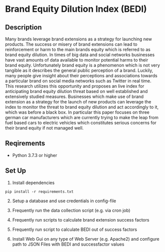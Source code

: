 # Brand Equity Dilution Index (BEDI)
## Description

Many brands leverage brand extensions as a strategy for launching new products. The success or misery of brand extensions can lead to reinforcement or harm to the main brands equity which is referred to as brand equity dilution. In times of big data and social networks businesses have vast amounts of data available to monitor potential harms to their brand equity. Unfortunately brand equity is a phenomenon which is not very tangible as it describes the general public perception of a brand. Luckily, many people give insight about their perceptions and associations towards a particular brand on social media networks such as Twitter in real time. This research utilizes this opportunity and proposes an live index for anticipating brand equity dilution threat based on well established and extensively studied measures. Businesses which make use of brand extension as a strategy for the launch of new products can leverage the index to monitor the threat to brand equity dilution and act accordingly to it, which was before a black box. In particular this paper focuses on three german car manufacturers which are currently trying to make the leap from fuel based cars to electric vehicles which constitutes serious concerns for their brand equity if not managed well.

## Reqirements

- Python 3.7.3 or higher

## Set Up

1. Install dependencies
```shell
pip install -r requirements.txt
```

2. Setup a database and use credentials in config-file

3. Frequently run the data collection script (e.g. via cron job)

4. Frequently run scripts to calculate brand extension success factors

5. Frequently run script to calculate BEDI out of success factors

6. Install Web Gui on any type of Web Server (e.g. Apache2) and configure path to JSON Files with BEDI and successfactor values
